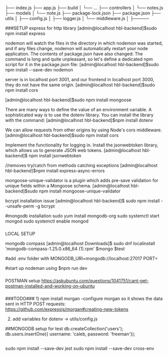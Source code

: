 ├── index.js
├── app.js
├── build
│   └── ...
├── controllers
│   └── notes.js
├── models
│   └── note.js
├── package-lock.json
├── package.json
├── utils
│   ├── config.js
│   ├── logger.js
│   └── middleware.js
│   ├─────

###SETUP
express for http library
[admin@localhost hbl-backend]$sudo npm install express

nodemon will watch the files in the directory in which nodemon was started, and if any files change, nodemon will automatically restart your node application.
    The contents of package.json have also changed:
    The command is long and quite unpleasant, so let's define a dedicated npm script for it in the package.json file:
[admin@localhost hbl-backend]$sudo npm install --save-dev nodemon

server is in localhost port 3001, and our frontend in localhost port 3000, they do not have the same origin.
[admin@localhost hbl-backend]$sudo npm install cors

[admin@localhost hbl-backend]$sudo npm install mongoose

There are many ways to define the value of an environment variable.
    A sophisticated way is to use the dotenv library. You can install the library with the command:
[admin@localhost hbl-backend]$npm install dotenv

We can allow requests from other origins by using Node's cors middleware.
[admin@localhost hbl-backend]$sudo npm install cors

Implement the functionality for logging in. Install the jsonwebtoken library, 
which allows us to generate JSON web tokens.
[admin@localhost hbl-backend]$ npm install jsonwebtoken

//removes try/catch from methods catching exceptions
[admin@localhost hbl-backend]$npm install express-async-errors

mongoose-unique-validator is a plugin which 
    adds pre-save validation for unique fields within a Mongoose schema.
[admin@localhost hbl-backend]$sudo npm install mongoose-unique-validator

bcrypt installation issue
[admin@localhost hbl-backend]$ sudo npm install --unsafe-perm -g bcrypt

#mongodb installation
sudo yum install mongodb-org
sudo systemctl start mongod
sudo systemctl enable mongod

###
LOCAL SETUP

mongodb compass
[admin@localhost Downloads]$ sudo dnf localinstall 'mongodb-compass-1.25.0.x86_64 (1).rpm'
$mongo
$test

#add .env folder with
MONGODB_URI=mongodb://localhost:27017
PORT=

#start up nodeman using
$npm run dev

###
POSTMAN setup
https://askubuntu.com/questions/1041751/cant-get-postman-installed-and-working-on-ubuntu




###

###TODO###
1)
npm install morgan
-configure morgan so it shows the data sent in HTTP POST requests:
https://github.com/expressjs/morgan#creating-new-tokens

2) add variables for dotenv -> utils/config.js 

##MONGODB setup for test
db.createCollection('users');
db.users.insertOne({ username: 'caleb, password: 'freeman'});

##
 sudo npm install --save-dev jest
 sudo npm install --save-dev cross-env